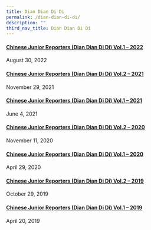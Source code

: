 ```yaml
---
title: Dian Dian Di Di
permalink: /dian-dian-di-di/
description: ""
third_nav_title: Dian Dian Di Di
---
```

<h4><strong><a title="Chinese Junior Reporters (Dian Dian Di Di) Vol.2 &ndash; 2021" href="/2022/08/30/chinese-junior-reporters-dian-dian-di-di-vol-1-2022/" rel="bookmark">Chinese Junior Reporters (Dian Dian Di Di) Vol.1 – 2022</a></strong></h4>
<div>August 30, 2022</div>
<h4><strong><a title="Chinese Junior Reporters (Dian Dian Di Di) Vol.2 &ndash; 2021" href="/2021/11/29/chinese-junior-reporters-dian-dian-di-di-vol-2-2021/" rel="bookmark">Chinese Junior Reporters (Dian Dian Di Di) Vol.2 &ndash; 2021</a></strong></h4>
<div>November 29, 2021</div>
<h4><strong><a title="Chinese Junior Reporters (Dian Dian Di Di) Vol.1 &ndash; 2021" href="/2021/06/04/chinese-junior-reporters-dian-dian-di-di-vol-1-2021/" rel="bookmark">Chinese Junior Reporters (Dian Dian Di Di) Vol.1 &ndash; 2021</a></strong></h4>
<div>June 4, 2021</div>
<h4><strong><a title="Chinese Junior Reporters (Dian Dian Di Di) Vol.2 &ndash; 2020" href="/2020/11/11/chinese-junior-reporters-dian-dian-di-di-vol-2-2020/" rel="bookmark">Chinese Junior Reporters (Dian Dian Di Di) Vol.2 &ndash; 2020</a></strong></h4>
<div>November 11, 2020</div>
<h4><strong><a title="Chinese Junior Reporters (Dian Dian Di Di) Vol.1 &ndash; 2020" href="/2020/04/29/dian-dian-di-di-april-2020/" rel="bookmark">Chinese Junior Reporters (Dian Dian Di Di) Vol.1 &ndash; 2020</a></strong></h4>
<div>April 29, 2020</div>
<h4><strong><a title="Chinese Junior Reporters (Dian Dian Di Di) Vol.2 &ndash; 2019" href="/2019/10/29/chinese-junior-reporters-dian-dian-di-di-2/" rel="bookmark">Chinese Junior Reporters (Dian Dian Di Di) Vol.2 &ndash; 2019</a></strong></h4>
<div>October 29, 2019</div>
<h4><strong><a title="Chinese Junior Reporters (Dian Dian Di Di) Vol.1 &ndash; 2019" href="/2019/04/20/chinese-junior-reporters-dian-dian-di-di/" rel="bookmark">Chinese Junior Reporters (Dian Dian Di Di) Vol.1 &ndash; 2019</a></strong></h4>
<div>April 20, 2019</div>